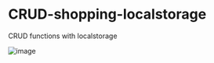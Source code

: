 # CRUD-shopping-localstorage
CRUD functions with localstorage

![image](https://user-images.githubusercontent.com/98649507/171616563-5b5febd1-8c0b-4d2b-bc5c-daa3bb56c7d5.png)
